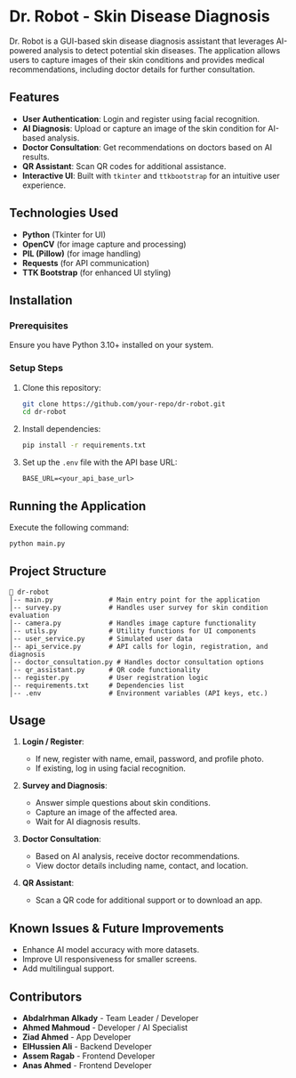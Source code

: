 # Dr. Robot - Skin Disease Diagnosis

Dr. Robot is a GUI-based skin disease diagnosis assistant that leverages AI-powered analysis to detect potential skin diseases. The application allows users to capture images of their skin conditions and provides medical recommendations, including doctor details for further consultation.

## Features
- **User Authentication**: Login and register using facial recognition.
- **AI Diagnosis**: Upload or capture an image of the skin condition for AI-based analysis.
- **Doctor Consultation**: Get recommendations on doctors based on AI results.
- **QR Assistant**: Scan QR codes for additional assistance.
- **Interactive UI**: Built with `tkinter` and `ttkbootstrap` for an intuitive user experience.

## Technologies Used
- **Python** (Tkinter for UI)
- **OpenCV** (for image capture and processing)
- **PIL (Pillow)** (for image handling)
- **Requests** (for API communication)
- **TTK Bootstrap** (for enhanced UI styling)

## Installation
### Prerequisites
Ensure you have Python 3.10+ installed on your system.

### Setup Steps
1. Clone this repository:
   ```bash
   git clone https://github.com/your-repo/dr-robot.git
   cd dr-robot
   ```
2. Install dependencies:
   ```bash
   pip install -r requirements.txt
   ```
3. Set up the `.env` file with the API base URL:
   ```plaintext
   BASE_URL=<your_api_base_url>
   ```

## Running the Application
Execute the following command:
```bash
python main.py
```

## Project Structure
```
📂 dr-robot
│-- main.py              # Main entry point for the application
│-- survey.py            # Handles user survey for skin condition evaluation
│-- camera.py            # Handles image capture functionality
│-- utils.py             # Utility functions for UI components
│-- user_service.py      # Simulated user data
│-- api_service.py       # API calls for login, registration, and diagnosis
│-- doctor_consultation.py # Handles doctor consultation options
│-- qr_assistant.py      # QR code functionality
│-- register.py          # User registration logic
│-- requirements.txt     # Dependencies list
│-- .env                 # Environment variables (API keys, etc.)
```

## Usage
1. **Login / Register**:
   - If new, register with name, email, password, and profile photo.
   - If existing, log in using facial recognition.

2. **Survey and Diagnosis**:
   - Answer simple questions about skin conditions.
   - Capture an image of the affected area.
   - Wait for AI diagnosis results.

3. **Doctor Consultation**:
   - Based on AI analysis, receive doctor recommendations.
   - View doctor details including name, contact, and location.

4. **QR Assistant**:
   - Scan a QR code for additional support or to download an app.

## Known Issues & Future Improvements
- Enhance AI model accuracy with more datasets.
- Improve UI responsiveness for smaller screens.
- Add multilingual support.

## Contributors
- **Abdalrhman Alkady** - Team Leader / Developer
- **Ahmed Mahmoud** - Developer / AI Specialist
- **Ziad Ahmed** - App Developer
- **ElHussien Ali** - Backend Developer
- **Assem Ragab** - Frontend Developer
- **Anas Ahmed** - Frontend Developer
